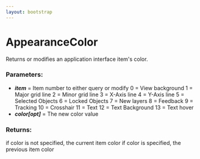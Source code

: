 ```yaml
---
layout: bootstrap
---
```


# AppearanceColor

Returns or modifies an application interface item's color.
          

### Parameters:

- ***item*** = Item number to either query or modify
       0  = View background
       1  = Major grid line
       2  = Minor grid line
       3  = X-Axis line
       4  = Y-Axis line
       5  = Selected Objects
       6  = Locked Objects
       7  = New layers
       8  = Feedback
       9  = Tracking
       10 = Crosshair
       11 = Text
       12 = Text Background
       13 = Text hover
- ***color[opt]*** = The new color value
        

### Returns:


if color is not specified, the current item color
if color is specified, the previous item color
        


